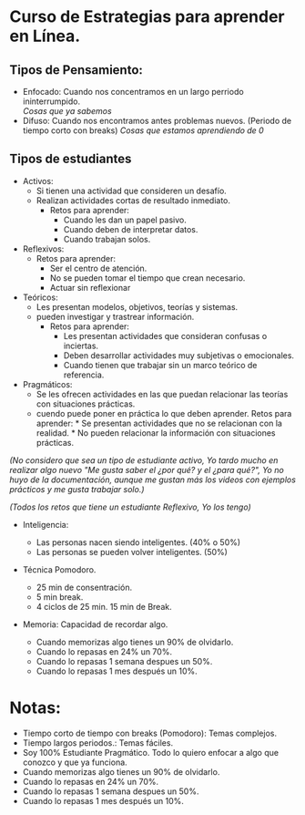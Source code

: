 # Curso de Estrategias para aprender en Línea.

## Tipos de Pensamiento:
- Enfocado: Cuando nos concentramos en un largo perriodo ininterrumpido.  
*Cosas que ya sabemos*
- Difuso: Cuando nos encontramos antes problemas nuevos. (Periodo de tiempo corto con breaks)
*Cosas que estamos aprendiendo de 0*

## Tipos de estudiantes
- Activos: 
    * Si tienen una actividad que consideren un desafío.
    * Realizan actividades cortas de resultado inmediato.
        * Retos para aprender:
            * Cuando les dan un papel pasivo.
            * Cuando deben de interpretar datos.
            * Cuando trabajan solos.
- Reflexivos:
    * Retos para aprender:
        * Ser el centro de atención.
        * No se pueden tomar el tiempo que crean necesario.
        * Actuar sin reflexionar
- Teóricos:
    * Les presentan modelos, objetivos, teorías y sistemas.
    * pueden investigar y trastrear información.
        * Retos para aprender:
            * Les presentan actividades que consideran confusas o inciertas.
            * Deben desarrollar actividades muy subjetivas o emocionales.
            * Cuando tienen que trabajar sin un marco teórico de referencia.
- Pragmáticos: 
    * Se les ofrecen actividades en las que puedan relacionar las teorías con situaciones prácticas.
    *  cuendo puede poner en práctica lo que deben aprender.
        Retos para aprender:
            * Se presentan actividades que no se relacionan con la realidad.
            * No pueden relacionar la información con situaciones prácticas.


*(No considero que sea un tipo de estudiante activo, Yo tardo mucho en realizar algo nuevo "Me gusta saber el ¿por qué? y el ¿para qué?", Yo no huyo de la documentación, aunque me gustan más los videos con ejemplos prácticos y me gusta trabajar solo.)*

*(Todos los retos que tiene un estudiante Reflexivo, Yo los tengo)*

* Inteligencia:
    - Las personas nacen siendo inteligentes. (40% o 50%)
    - Las personas se pueden volver inteligentes. (50%)

* Técnica Pomodoro.
    * 25 min de consentración.
    * 5 min break.
    * 4 ciclos de 25 min. 15 min de Break.

* Memoria: Capacidad de recordar algo.
    * Cuando memorizas algo tienes un 90% de olvidarlo.
    * Cuando  lo repasas en 24% un 70%.
    * Cuando lo repasas 1 semana despues un 50%.
    * Cuando lo repasas 1 mes después un 10%.

# Notas:
* Tiempo corto de tiempo con breaks (Pomodoro): Temas complejos.
* Tiempo largos periodos.: Temas fáciles.
* Soy 100% Estudiante Pragmático. Todo lo quiero enfocar a algo que conozco y que ya funciona.
* Cuando memorizas algo tienes un 90% de olvidarlo.
* Cuando  lo repasas en 24% un 70%.
* Cuando lo repasas 1 semana despues un 50%.
* Cuando lo repasas 1 mes después un 10%.
